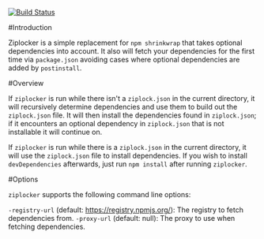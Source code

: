 [![Build Status](https://travis-ci.org/js-inside/ziplocker.svg?branch=master)](https://travis-ci.org/js-inside/ziplocker)

#Introduction

Ziplocker is a simple replacement for `npm shrinkwrap` that takes optional dependencies into account.
It also will fetch your dependencies for the first time via `package.json` avoiding cases where optional
dependencies are added by `postinstall`.

#Overview

If `ziplocker` is run while there isn't a `ziplock.json` in the current directory,
it will recursively determine dependencies and use them to build out the `ziplock.json` file. It will then
install the dependencies found in `ziplock.json`; if it encounters an optional dependency in `ziplock.json` that
is not installable it will continue on.

If `ziplocker` is run while there is a `ziplock.json` in the current directory,
it will use the `ziplock.json` file to install dependencies. If you wish to install `devDependencies`
afterwards, just run `npm install` after running `ziplocker`.

#Options

`ziplocker` supports the following command line options:

`-registry-url` (default: https://registry.npmjs.org/): The registry to fetch dependencies from.
`-proxy-url` (default: null): The proxy to use when fetching dependencies.
